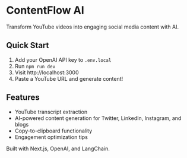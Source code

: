 # ContentFlow AI

Transform YouTube videos into engaging social media content with AI.

## Quick Start

1. Add your OpenAI API key to `.env.local`
2. Run `npm run dev`
3. Visit http://localhost:3000
4. Paste a YouTube URL and generate content!

## Features

- YouTube transcript extraction
- AI-powered content generation for Twitter, LinkedIn, Instagram, and blogs
- Copy-to-clipboard functionality
- Engagement optimization tips

Built with Next.js, OpenAI, and LangChain.
